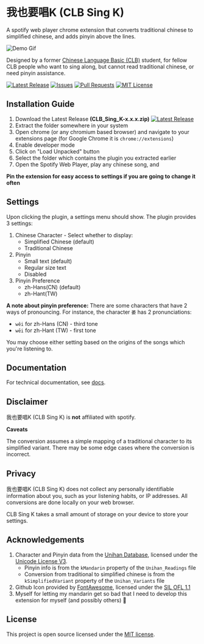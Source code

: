 # 我也要唱K (CLB Sing K)

A spotify web player chrome extension that converts traditional chinese to simplified chinese, and adds pinyin above the lines.

![Demo Gif](/docs/images/demo.gif)

Designed by a former [Chinese Language Basic (CLB)](https://www.languagecouncils.sg/mandarin/en/learning-resources/singaporean-mandarin-database/terms/chinese-language-b-syllabus) student, for fellow CLB people who want to sing along, but cannot read traditional chinese, or need pinyin assistance.

[![Latest Release](https://img.shields.io/github/v/release/QixyQix/CLB-Sing-K)](https://github.com/QixyQix/CLB-Sing-K/releases/latest)
[![Issues](https://img.shields.io/github/issues/QixyQix/CLB-Sing-K)](https://github.com/QixyQix/CLB-Sing-K/issues)
[![Pull Requests](https://img.shields.io/github/issues-pr/QixyQix/CLB-Sing-K)](https://github.com/QixyQix/CLB-Sing-K/pulls)
[![MIT License](https://img.shields.io/github/license/QixyQix/CLB-Sing-K)](LICENSE)


## Installation Guide

1. Download the Latest Release **(CLB_Sing_K-x.x.x.zip)** [![Latest Release](https://img.shields.io/github/v/release/QixyQix/CLB-Sing-K)](https://github.com/QixyQix/CLB-Sing-K/releases/latest)
2. Extract the folder somewhere in your system
3. Open chrome (or any chromium based browser) and navigate to your extensions page (for Google Chrome it is `chrome://extensions`)
4. Enable developer mode
5. Click on "Load Unpacked" button
6. Select the folder which contains the plugin you extracted earlier
7. Open the Spotify Web Player, play any chinese song, and 

**Pin the extension for easy access to settings if you are going to change it often**

## Settings

Upon clicking the plugin, a settings menu should show. The plugin provides 3 settings:

1. Chinese Character - Select whether to display:
   - Simplified Chinese (default)
   - Traditional Chinese
2. Pinyin
   - Small text (default)
   - Regular size text
   - Disabled
3. Pinyin Preference
   - zh-Hans(CN) (default)
   - zh-Hant(TW)

**A note about pinyin preference:** There are some characters that have 2 ways of pronouncing. For instance, the character `萎` has 2 pronunciations:
- `wěi` for zh-Hans (CN) - third tone
- `wēi` for zh-Hant (TW) - first tone

You may choose either setting based on the origins of the songs which you're listening to.

## Documentation

For technical documentation, see [docs](/docs).

## Disclaimer

我也要唱K (CLB Sing K) is **not** affiliated with spotify.

**Caveats**

The conversion assumes a simple mapping of a traditional character to its simplified variant. There may be some edge cases where the conversion is incorrect.

## Privacy

我也要唱K (CLB Sing K) does not collect any personally identifiable information about you, such as your listening habits, or IP addresses. All conversions are done locally on your web browser.

CLB Sing K takes a small amount of storage on your device to store your settings.

## Acknowledgements

1. Character and Pinyin data from the [Unihan Database](https://www.unicode.org/charts/unihan.html), licensed under the [Unicode License V3](unihan-converter/Unihan/LICENSE).
    - Pinyin info is from the `kMandarin` property of the `Unihan_Readings` file
    - Conversion from traditional to simplified chinese is from the `kSimplifiedVariant` property of the `Unihan_Variants` file
2. Github Icon provided by [FontAwesome](https://fontawesome.com/), licensed under the [SIL OFL 1.1](https://openfontlicense.org/)
3. Myself for letting my mandarin get so bad that I need to develop this extension for myself (and possibly others) 😬

## License

This project is open source licensed under the [MIT license](LICENSE).

